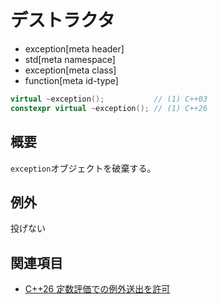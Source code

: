 # デストラクタ
* exception[meta header]
* std[meta namespace]
* exception[meta class]
* function[meta id-type]

```cpp
virtual ~exception();           // (1) C++03
constexpr virtual ~exception(); // (1) C++26
```

## 概要
`exception`オブジェクトを破棄する。


## 例外
投げない


## 関連項目
- [C++26 定数評価での例外送出を許可](/lang/cpp26/allowing_exception_throwing_in_constant-evaluation.md)

